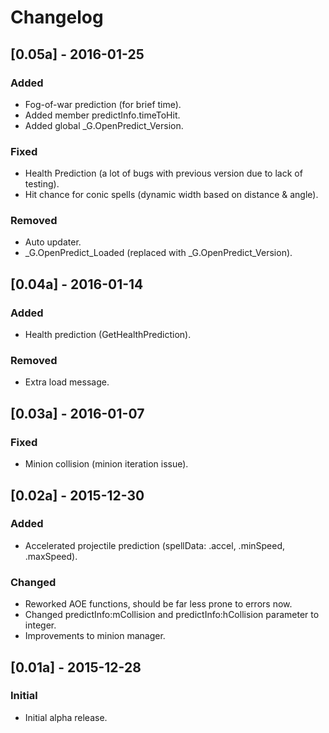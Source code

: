 # Changelog

## [0.05a] - 2016-01-25
### Added
- Fog-of-war prediction (for brief time).
- Added member predictInfo.timeToHit.
- Added global _G.OpenPredict_Version.
### Fixed
- Health Prediction (a lot of bugs with previous version due to lack of testing).
- Hit chance for conic spells (dynamic width based on distance & angle).
### Removed
- Auto updater.
- _G.OpenPredict_Loaded (replaced with _G.OpenPredict_Version).

## [0.04a] - 2016-01-14
### Added
- Health prediction (GetHealthPrediction).

### Removed
- Extra load message.

## [0.03a] - 2016-01-07
### Fixed
- Minion collision (minion iteration issue).

## [0.02a] - 2015-12-30
### Added
- Accelerated projectile prediction (spellData: .accel, .minSpeed, .maxSpeed).

### Changed
- Reworked AOE functions, should be far less prone to errors now.
- Changed predictInfo:mCollision and predictInfo:hCollision parameter to integer.
- Improvements to minion manager.

## [0.01a] - 2015-12-28
### Initial
- Initial alpha release.
